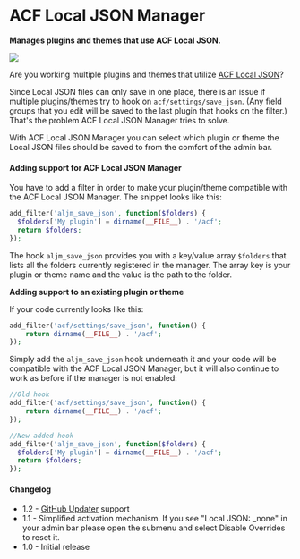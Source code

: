 # ACF Local JSON Manager
**Manages plugins and themes that use ACF Local JSON.**

![](https://dl.dropboxusercontent.com/u/2758854/aljm-screen2.png)


Are you working multiple plugins and themes that utilize [ACF Local JSON](https://www.advancedcustomfields.com/resources/local-json/)?

Since Local JSON files can only save in one place, there is an issue if multiple plugins/themes try to hook on `acf/settings/save_json`.
(Any field groups that you edit will be saved to the last plugin that hooks on the filter.) That's the problem ACF Local JSON Manager 
tries to solve.

With ACF Local JSON Manager you can select which plugin or theme the Local JSON files should be saved to from the comfort of the admin bar.

#### Adding support for ACF Local JSON Manager

You have to add a filter in order to make your plugin/theme compatible with the ACF Local JSON Manager. The snippet looks like this: 

```php
add_filter('aljm_save_json', function($folders) {
  $folders['My plugin'] = dirname(__FILE__) . '/acf';
  return $folders;
});
```

The hook  `aljm_save_json` provides you with a key/value array `$folders` that lists all the folders currently registered in the manager. 
The array key is your plugin or theme name and the value is the path to the folder.

**Adding support to an existing plugin or theme**

If your code currently looks like this:

```php
add_filter('acf/settings/save_json', function() {
    return dirname(__FILE__) . '/acf';
});
```

Simply add the `aljm_save_json` hook underneath it and your code will be compatible with the ACF Local JSON Manager, but it will also
continue to work as before if the manager is not enabled:

```php
//Old hook
add_filter('acf/settings/save_json', function() {
    return dirname(__FILE__) . '/acf';
});

//New added hook
add_filter('aljm_save_json', function($folders) {
  $folders['My plugin'] = dirname(__FILE__) . '/acf';
  return $folders;
});
```

#### Changelog

* 1.2 - [GitHub Updater](https://github.com/afragen/github-updater) support
* 1.1 - Simplified activation mechanism. If you see "Local JSON: _none" in your admin bar please open the submenu and select Disable Overrides to reset it.
* 1.0 - Initial release